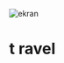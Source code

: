 ![ekran](https://github.com/volkanbasaran1/travel/assets/76842256/f4814a07-c19a-467e-a653-3c7cb36ee790)
<h1>t r a v e l </h1>
 
 
